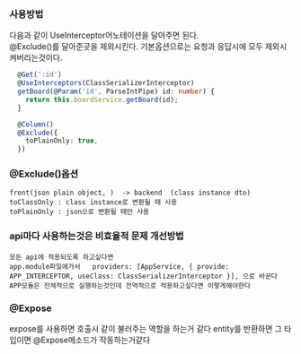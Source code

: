### 사용방법
다음과 같이 UseInterceptor어노테이션을 달아주면 된다. <br>
@Exclude()를 달아준곳을 제외시킨다. 기본옵션으로는 요청과 응답시에 모두 제외시켜버리는것이다. <br>
```ts
  @Get(':id')
  @UseInterceptors(ClassSerializerInterceptor)
  getBoard(@Param('id', ParseIntPipe) id: number) {
    return this.boardService.getBoard(id);
  }
```

```ts
  @Column()
  @Exclude({
    toPlainOnly: true,
  })
```

### @Exclude()옵션
```
front(json plain object, )  -> backend  (class instance dto)  
toClassOnly : class instance로 변환될 때 사용
toPlainOnly : json으로 변환될 때만 사용
```

### api마다 사용하는것은 비효율적 문제 개선방법
```
모든 api에 적용되도록 하고싶다면 
app.module파일에가서   providers: [AppService, { provide: APP_INTERCEPTOR, useClass: ClassSerializerInterceptor }], 으로 바꾼다 
APP모듈은 전체적으로 실행하는것인데 전역적으로 적용하고싶다면 이렇게해야한다 
```

### @Expose
expose를 사용하면 호출시 같이 불러주는 역할을 하는거 같다
entity를 반환하면 그 타입이면   @Expose메소드가 작동하는거같다

